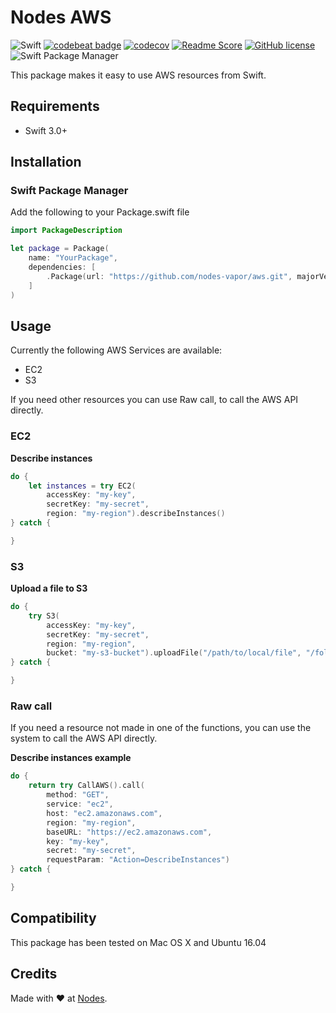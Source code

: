 # Nodes AWS

![Swift](http://img.shields.io/badge/swift-3.0-brightgreen.svg)
[![codebeat badge](https://codebeat.co/badges/52c2f960-625c-4a63-ae63-52a24d747da1)](https://codebeat.co/projects/github-com-nodes-vapor-aws)
[![codecov](https://codecov.io/gh/nodes-vapor/aws/branch/master/graph/badge.svg)](https://codecov.io/gh/nodes-vapor/aws)
[![Readme Score](http://readme-score-api.herokuapp.com/score.svg?url=https://github.com/nodes-vapor/aws)](http://clayallsopp.github.io/readme-score?url=https://github.com/nodes-vapor/aws)
[![GitHub license](https://img.shields.io/badge/license-MIT-blue.svg)](https://github.com/nodes-ios/Serializable/blob/master/LICENSE) 
![Swift Package Manager](https://img.shields.io/badge/SPM-compatible-brightgreen.svg) 


This package makes it easy to use AWS resources from Swift.

## Requirements
- Swift 3.0+

## Installation

### Swift Package Manager

Add the following to your Package.swift file

```swift
import PackageDescription

let package = Package(
    name: "YourPackage",
    dependencies: [
        .Package(url: "https://github.com/nodes-vapor/aws.git", majorVersion: 1)
    ]
)
```

## Usage

Currently the following AWS Services are available:
- EC2
- S3

If you need other resources you can use Raw call, to call the AWS API directly.

### EC2

**Describe instances**

```swift
do {
	let instances = try EC2(
	    accessKey: "my-key", 
	    secretKey: "my-secret", 
	    region: "my-region").describeInstances()
} catch {

}
```

### S3

**Upload a file to S3**

```swift
do {
    try S3(
        accessKey: "my-key", 
        secretKey: "my-secret", 
        region: "my-region", 
        bucket: "my-s3-bucket").uploadFile("/path/to/local/file", "/folder/in/s3/bucket")
} catch {

}
```

### Raw call

If you need a resource not made in one of the functions, you can use the system to call the AWS API directly.

**Describe instances example**

```swift
do {
	return try CallAWS().call(
		method: "GET", 
		service: "ec2", 
		host: "ec2.amazonaws.com", 
		region: "my-region", 
		baseURL: "https://ec2.amazonaws.com", 
		key: "my-key", 
		secret: "my-secret", 
		requestParam: "Action=DescribeInstances")
} catch {

}
```

## Compatibility

This package has been tested on Mac OS X and Ubuntu 16.04

## Credits
Made with ❤️ at [Nodes](http://nodesagency.com).